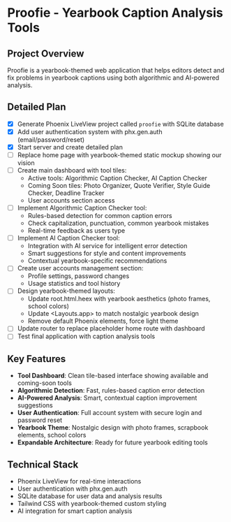 # Proofie - Yearbook Caption Analysis Tools

## Project Overview
Proofie is a yearbook-themed web application that helps editors detect and fix problems in yearbook captions using both algorithmic and AI-powered analysis.

## Detailed Plan
- [x] Generate Phoenix LiveView project called `proofie` with SQLite database
- [x] Add user authentication system with phx.gen.auth (email/password/reset)
- [x] Start server and create detailed plan
- [ ] Replace home page with yearbook-themed static mockup showing our vision
- [ ] Create main dashboard with tool tiles:
  - Active tools: Algorithmic Caption Checker, AI Caption Checker
  - Coming Soon tiles: Photo Organizer, Quote Verifier, Style Guide Checker, Deadline Tracker
  - User accounts section access
- [ ] Implement Algorithmic Caption Checker tool:
  - Rules-based detection for common caption errors
  - Check capitalization, punctuation, common yearbook mistakes
  - Real-time feedback as users type
- [ ] Implement AI Caption Checker tool:
  - Integration with AI service for intelligent error detection
  - Smart suggestions for style and content improvements
  - Contextual yearbook-specific recommendations
- [ ] Create user accounts management section:
  - Profile settings, password changes
  - Usage statistics and tool history
- [ ] Design yearbook-themed layouts:
  - Update root.html.heex with yearbook aesthetics (photo frames, school colors)
  - Update <Layouts.app> to match nostalgic yearbook design
  - Remove default Phoenix elements, force light theme
- [ ] Update router to replace placeholder home route with dashboard
- [ ] Test final application with caption analysis tools

## Key Features
- **Tool Dashboard**: Clean tile-based interface showing available and coming-soon tools
- **Algorithmic Detection**: Fast, rules-based caption error detection
- **AI-Powered Analysis**: Smart, contextual caption improvement suggestions  
- **User Authentication**: Full account system with secure login and password reset
- **Yearbook Theme**: Nostalgic design with photo frames, scrapbook elements, school colors
- **Expandable Architecture**: Ready for future yearbook editing tools

## Technical Stack
- Phoenix LiveView for real-time interactions
- User authentication with phx.gen.auth
- SQLite database for user data and analysis results
- Tailwind CSS with yearbook-themed custom styling
- AI integration for smart caption analysis

